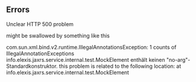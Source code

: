 ## Errors

Unclear HTTP 500 problem

might be swallowed by something like this

com.sun.xml.bind.v2.runtime.IllegalAnnotationsException: 1 counts of IllegalAnnotationExceptions
info.elexis.jaxrs.service.internal.test.MockElement enthält keinen "no-arg"-Standardkonstruktor.
	this problem is related to the following location:
		at info.elexis.jaxrs.service.internal.test.MockElement